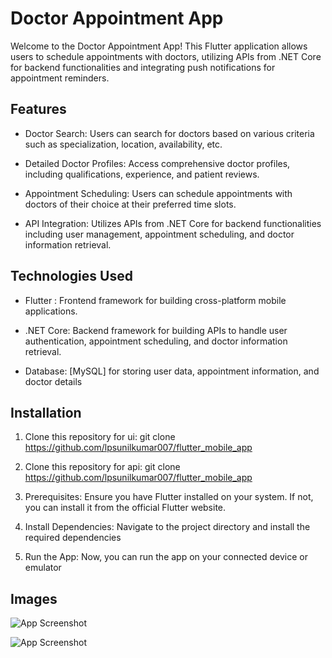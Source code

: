 
# Doctor Appointment App

Welcome to the Doctor Appointment App! This Flutter application allows users to schedule appointments with doctors, utilizing APIs from .NET Core for backend functionalities and integrating push notifications for appointment reminders.
## Features

* Doctor Search: Users can search for doctors based on various criteria such as specialization, location, availability, etc.

* Detailed Doctor Profiles: Access comprehensive doctor profiles, including qualifications, experience, and patient reviews.

* Appointment Scheduling: Users can schedule appointments with doctors of their choice at their preferred time slots.

* API Integration: Utilizes APIs from .NET Core for backend functionalities including user management, appointment scheduling, and doctor information retrieval.


## Technologies Used

* Flutter : Frontend framework for building cross-platform mobile applications.

* .NET Core: Backend framework for building APIs to handle user authentication, appointment scheduling, and doctor information retrieval.

* Database: [MySQL] for storing user data, appointment information, and doctor details


## Installation

1. Clone this repository for ui: git clone https://github.com/lpsunilkumar007/flutter_mobile_app

2. Clone this repository for api: git clone https://github.com/lpsunilkumar007/flutter_mobile_app

3. Prerequisites: Ensure you have Flutter installed on your system. If not, you can install it from the official Flutter website.

4. Install Dependencies: Navigate to the project directory and install the required dependencies

5. Run the App: Now, you can run the app on your connected device or emulator

## Images 
![App Screenshot](https://i.imgur.com/qTKxt2f.png)

![App Screenshot](https://i.imgur.com/EKlFnx4.png)

